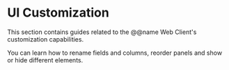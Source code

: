 # UI Customization

This section contains guides related to the @@name Web Client's customization capabilities.

You can learn how to rename fields and columns, reorder panels and show or hide different elements.
